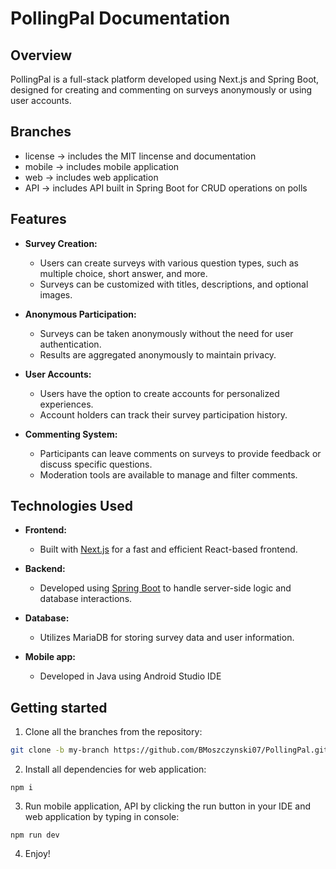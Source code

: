 # PollingPal Documentation

## Overview
PollingPal is a full-stack platform developed using Next.js and Spring Boot, designed for creating and commenting on surveys anonymously or using user accounts.

## Branches
- license -> includes the MIT lincense and documentation
- mobile -> includes mobile application
- web -> includes web application
- API -> includes API built in Spring Boot for CRUD operations on polls

## Features

- **Survey Creation:**
  - Users can create surveys with various question types, such as multiple choice, short answer, and more.
  - Surveys can be customized with titles, descriptions, and optional images.

- **Anonymous Participation:**
  - Surveys can be taken anonymously without the need for user authentication.
  - Results are aggregated anonymously to maintain privacy.

- **User Accounts:**
  - Users have the option to create accounts for personalized experiences.
  - Account holders can track their survey participation history.

- **Commenting System:**
  - Participants can leave comments on surveys to provide feedback or discuss specific questions.
  - Moderation tools are available to manage and filter comments.

## Technologies Used

- **Frontend:**
  - Built with [Next.js](https://nextjs.org/) for a fast and efficient React-based frontend.

- **Backend:**
  - Developed using [Spring Boot](https://spring.io/projects/spring-boot) to handle server-side logic and database interactions.

- **Database:**
  - Utilizes MariaDB for storing survey data and user information.

- **Mobile app:**
  - Developed in Java using Android Studio IDE

## Getting started
  1. Clone all the branches from the repository:
   ```bash
   git clone -b my-branch https://github.com/BMoszczynski07/PollingPal.git 
   ```
  2. Install all dependencies for web application:
  ```
  npm i
  ```
  3. Run mobile application, API by clicking the run button in your IDE and web application by typing in console:
  ```
  npm run dev
  ```
  4. Enjoy!
